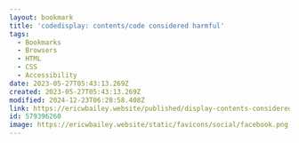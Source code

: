 ```yaml
---
layout: bookmark
title: 'codedisplay: contents/code considered harmful'
tags:
  - Bookmarks
  - Browsers
  - HTML
  - CSS
  - Accessibility
date: 2023-05-27T05:43:13.269Z
created: 2023-05-27T05:43:13.269Z
modified: 2024-12-23T06:28:58.408Z
link: https://ericwbailey.website/published/display-contents-considered-harmful/
id: 579396260
image: https://ericwbailey.website/static/favicons/social/facebook.png
---
```

